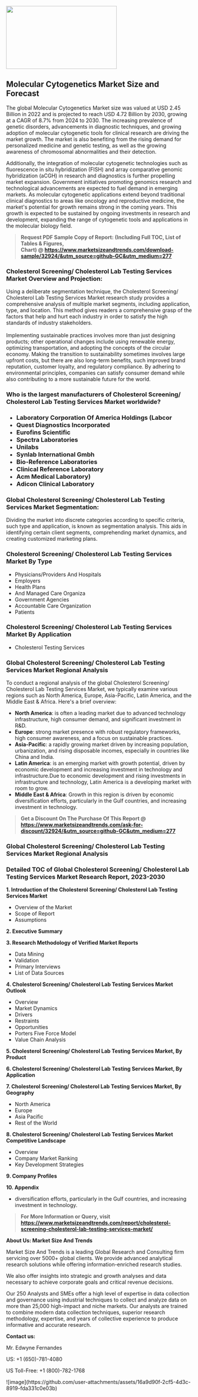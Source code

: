 <p><img class="alignnone size-medium wp-image-20088" src="https://ffe5etoiles.com/wp-content/uploads/2024/12/MST1-300x171.png" alt="" width="300" height="171" /></p><h2>Molecular Cytogenetics Market Size and Forecast</h2><p>The global Molecular Cytogenetics Market size was valued at USD 2.45 Billion in 2022 and is projected to reach USD 4.72 Billion by 2030, growing at a CAGR of 8.7% from 2024 to 2030. The increasing prevalence of genetic disorders, advancements in diagnostic techniques, and growing adoption of molecular cytogenetic tools for clinical research are driving the market growth. The market is also benefiting from the rising demand for personalized medicine and genetic testing, as well as the growing awareness of chromosomal abnormalities and their detection.</p><p>Additionally, the integration of molecular cytogenetic technologies such as fluorescence in situ hybridization (FISH) and array comparative genomic hybridization (aCGH) in research and diagnostics is further propelling market expansion. Government initiatives promoting genomics research and technological advancements are expected to fuel demand in emerging markets. As molecular cytogenetic applications extend beyond traditional clinical diagnostics to areas like oncology and reproductive medicine, the market's potential for growth remains strong in the coming years. This growth is expected to be sustained by ongoing investments in research and development, expanding the range of cytogenetic tools and applications in the molecular biology field.</p></p><blockquote id="" class=""><strong>Request PDF Sample Copy of Report: (Including Full TOC, List of Tables &amp; Figures, Chart)&nbsp;@&nbsp;<strong><a href="https://www.marketsizeandtrends.com/download-sample/32924/&utm_source=github-GC&utm_medium=277" target="_blank">https://www.marketsizeandtrends.com/download-sample/32924/&utm_source=github-GC&utm_medium=277</a></strong></strong></blockquote><h3 id="" class="">Cholesterol Screening/ Cholesterol Lab Testing Services Market&nbsp;Overview and Projection:</h3><p id="" class="">Using a deliberate segmentation technique, the Cholesterol Screening/ Cholesterol Lab Testing Services Market research study provides a comprehensive analysis of multiple market segments, including application, type, and location. This method gives readers a comprehensive grasp of the factors that help and hurt each industry in order to satisfy the high standards of industry stakeholders. <br /> <br />Implementing sustainable practices involves more than just designing products; other operational changes include using renewable energy, optimizing transportation, and adopting the concepts of the circular economy. Making the transition to sustainability sometimes involves large upfront costs, but there are also long-term benefits, such improved brand reputation, customer loyalty, and regulatory compliance. By adhering to environmental principles, companies can satisfy consumer demand while also contributing to a more sustainable future for the world.</p><h3 id="" class="">Who is the largest manufacturers of&nbsp;Cholesterol Screening/ Cholesterol Lab Testing Services Market worldwide?</h3><h3 class=""><p><ul><li>Laboratory Corporation Of America Holdings (Labcor </li><li> Quest Diagnostics Incorporated </li><li> Eurofins Scientific </li><li> Spectra Laboratories </li><li> Unilabs </li><li> Synlab International Gmbh </li><li> Bio-Reference Laboratories </li><li> Clinical Reference Laboratory </li><li> Acm Medical Laboratory) </li><li> Adicon Clinical Laboratory</li></ul></p></h3><h3 id="" class="">Global&nbsp;Cholesterol Screening/ Cholesterol Lab Testing Services Market Segmentation:</h3><p id="" class="">Dividing the market into discrete categories according to specific criteria, such type and application, is known as segmentation analysis. This aids in identifying certain client segments, comprehending market dynamics, and creating customized marketing plans.</p><h3 id="" class="">Cholesterol Screening/ Cholesterol Lab Testing Services Market&nbsp;By Type</h3><p><p><ul><li>Physicians/Providers And Hospitals </li><li> Employers </li><li> Health Plans </li><li> And Managed Care Organiza </li><li> Government Agencies </li><li> Accountable Care Organization </li><li> Patients</p></li></ul></p></p><h3 id="" class="">Cholesterol Screening/ Cholesterol Lab Testing Services Market&nbsp;By Application</h3><p class=""><p><ul><li>Cholesterol Testing Services</li></ul></p></p><h3 id="" class="">Global Cholesterol Screening/ Cholesterol Lab Testing Services Market Regional Analysis</h3><p id="" class="">To conduct a regional analysis of the global Cholesterol Screening/ Cholesterol Lab Testing Services Market, we typically examine various regions such as North America, Europe, Asia-Pacific, Latin America, and the Middle East &amp; Africa. Here's a brief overview:</p><ul><li><strong>North America</strong>: is often a leading market due to advanced technology infrastructure, high consumer demand, and significant investment in R&amp;D.</li><li><strong>Europe</strong>: strong market presence with robust regulatory frameworks, high consumer awareness, and a focus on sustainable practices.</li><li><strong>Asia-Pacific</strong>: a rapidly growing market driven by increasing population, urbanization, and rising disposable incomes, especially in countries like China and India.</li><li><strong>Latin America</strong>: is an emerging market with growth potential, driven by economic development and increasing investment in technology and infrastructure.Due to economic development and rising investments in infrastructure and technology, Latin America is a developing market with room to grow.</li><li><strong>Middle East &amp; Africa</strong>: Growth in this region is driven by economic diversification efforts, particularly in the Gulf countries, and increasing investment in technology.</li></ul><blockquote id="" class=""><strong>Get a Discount On The Purchase Of This Report @ <strong><a href="https://www.marketsizeandtrends.com/ask-for-discount/32924/&utm_source=github-GC&utm_medium=277" target="_blank">https://www.marketsizeandtrends.com/ask-for-discount/32924/&utm_source=github-GC&utm_medium=277</a></strong></strong></blockquote><h3 id="" class="">Global Cholesterol Screening/ Cholesterol Lab Testing Services Market Regional Analysis</h3><h3 id="" class="">Detailed TOC of Global Cholesterol Screening/ Cholesterol Lab Testing Services Market Research Report, 2023-2030</h3><p id="" class=""><strong>1. Introduction of the Cholesterol Screening/ Cholesterol Lab Testing Services Market</strong></p><ul><li>Overview of the Market</li><li>Scope of Report</li><li>Assumptions</li></ul><p id="" class=""><strong>2. Executive Summary</strong></p><p id="" class=""><strong>3. Research Methodology of Verified Market Reports</strong></p><ul><li>Data Mining</li><li>Validation</li><li>Primary Interviews</li><li>List of Data Sources</li></ul><p id="" class=""><strong>4. Cholesterol Screening/ Cholesterol Lab Testing Services Market Outlook</strong></p><ul><li>Overview</li><li>Market Dynamics</li><li>Drivers</li><li>Restraints</li><li>Opportunities</li><li>Porters Five Force Model</li><li>Value Chain Analysis</li></ul><p id="" class=""><strong>5. Cholesterol Screening/ Cholesterol Lab Testing Services Market, By Product</strong></p><p id="" class=""><strong>6. Cholesterol Screening/ Cholesterol Lab Testing Services Market, By Application</strong></p><p id="" class=""><strong>7. Cholesterol Screening/ Cholesterol Lab Testing Services Market, By Geography</strong></p><ul><li>North America</li><li>Europe</li><li>Asia Pacific</li><li>Rest of the World</li></ul><p id="" class=""><strong>8. Cholesterol Screening/ Cholesterol Lab Testing Services Market Competitive Landscape</strong></p><ul><li>Overview</li><li>Company Market Ranking</li><li>Key Development Strategies</li></ul><p id="" class=""><strong>9. Company Profiles</strong></p><p id="" class=""><strong>10. Appendix</strong></p><ul><li>diversification efforts, particularly in the Gulf countries, and increasing investment in technology.</li></ul><blockquote id="" class=""><strong>For More Information or Query, visit <strong><strong><a href="https://www.marketsizeandtrends.com/report/cholesterol-screening-cholesterol-lab-testing-services-market/" target="_blank">https://www.marketsizeandtrends.com/report/cholesterol-screening-cholesterol-lab-testing-services-market/</a></strong></strong></strong></blockquote><p id="" class=""><strong>About Us: Market Size And Trends</strong></p><p id="" class="">Market Size And Trends is a leading Global Research and Consulting firm servicing over 5000+ global clients. We provide advanced analytical research solutions while offering information-enriched research studies.</p><p id="" class="">We also offer insights into strategic and growth analyses and data necessary to achieve corporate goals and critical revenue decisions.</p><p id="" class="">Our 250 Analysts and SMEs offer a high level of expertise in data collection and governance using industrial techniques to collect and analyze data on more than 25,000 high-impact and niche markets. Our analysts are trained to combine modern data collection techniques, superior research methodology, expertise, and years of collective experience to produce informative and accurate research.</p><p id="" class=""><strong>Contact us:</strong></p><p id="" class="">Mr. Edwyne Fernandes</p><p id="" class="">US: +1 (650)-781-4080</p><p id="" class="">US Toll-Free: +1 (800)-782-1768</p>
![image](https://github.com/user-attachments/assets/16a9d90f-2cf5-4d3c-8919-fda331c0e03b)
